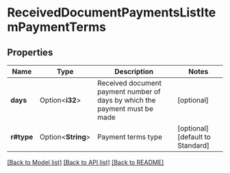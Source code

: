 # ReceivedDocumentPaymentsListItemPaymentTerms

## Properties

Name | Type | Description | Notes
------------ | ------------- | ------------- | -------------
**days** | Option<**i32**> | Received document payment number of days by which the payment must be made | [optional]
**r#type** | Option<**String**> | Payment terms type | [optional][default to Standard]

[[Back to Model list]](../README.md#documentation-for-models) [[Back to API list]](../README.md#documentation-for-api-endpoints) [[Back to README]](../README.md)


